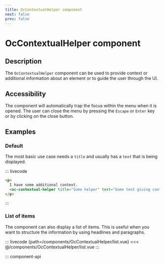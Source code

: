 ```yaml
---
title: OcContextualHelper component
next: false
prev: false
---
```


# OcContextualHelper component

## Description

The `OcContextualHelper` component can be used to provide context or additional information about an element or to guide the user through the UI.

## Accessibility

The component will automatically trap the focus within the menu when it is opened. The user can close the menu by pressing the `Escape` or `Enter` key or by clicking on the close button.

## Examples

### Default

The most basic use case needs a `title` and usually has a `text` that is being displayed.

::: livecode

```html
<p>
  I have some additional context.
  <oc-contextual-helper title="Some helper" text="Some text giving context." />
</p>
```

:::

### List of items

The component can also display a list of items. This is useful when you want to structure the information by using headlines and paragraphs.

::: livecode {path=/components/OcContextualHelper/list.vue}
<<< @/components/OcContextualHelper/list.vue
:::

::: component-api
